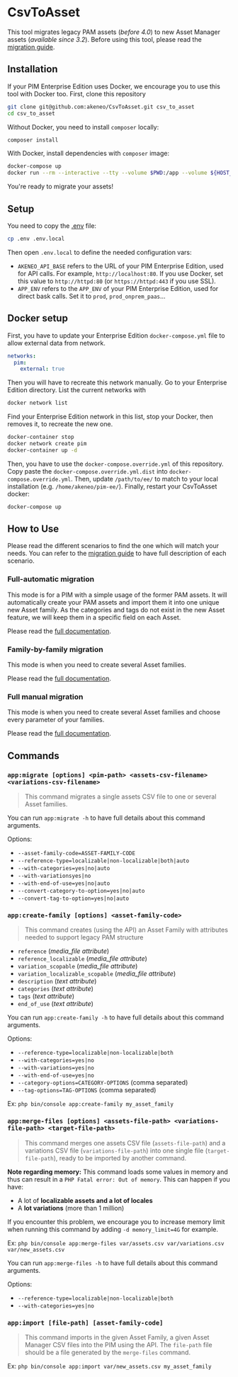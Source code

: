 # CsvToAsset

This tool migrates legacy PAM assets (_before 4.0_) to new Asset Manager assets (_available since 3.2_).
Before using this tool, please read the [migration guide](https://help.akeneo.com/pim/serenity/articles/pam-migration-guide.html).

## Installation

If your PIM Enterprise Edition uses Docker, we encourage you to use this tool with Docker too.
First, clone this repository

```bash
git clone git@github.com:akeneo/CsvToAsset.git csv_to_asset
cd csv_to_asset
```

Without Docker, you need to install `composer` locally:
```bash
composer install
```

With Docker, install dependencies with `composer` image:
```bash
docker-compose up
docker run --rm --interactive --tty --volume $PWD:/app --volume ${HOST_COMPOSER_HOME:-~/.composer}:/var/www/.composer composer:1.7 install
```

You're ready to migrate your assets!

## Setup

You need to copy the [.env](https://symfony.com/doc/current/components/dotenv.html) file:
```bash
cp .env .env.local
```

Then open `.env.local` to define the needed configuration vars:
- `AKENEO_API_BASE` refers to the URL of your PIM Enterprise Edition, used for API calls.
   For example, `http://localhost:80`.
   If you use Docker, set this value to `http://httpd:80` (or `https://httpd:443` if you use SSL).
- `APP_ENV` refers to the `APP_ENV` of your PIM Enterprise Edition, used for direct bask calls.
   Set it to `prod`, `prod_onprem_paas`...

## Docker setup

First, you have to update your Enterprise Edition `docker-compose.yml` file to allow external data from network.

```yaml
networks:
  pim:
    external: true
```
Then you will have to recreate this network manually. 
Go to your Enterprise Edition directory.
List the current networks with
```bash
docker network list
```
Find your Enterprise Edition network in this list, stop your Docker, then removes it, to recreate the new one.
```bash
docker-container stop
docker network create pim
docker-container up -d
```

Then, you have to use the `docker-compose.override.yml` of this repository. 
Copy paste the `docker-compose.override.yml.dist` into `docker-compose.override.yml`.
Then, update `/path/to/ee/` to match to your local installation (e.g. `/home/akeneo/pim-ee/`).
Finally, restart your CsvToAsset docker:
```bash
docker-compose up
```

## How to Use

Please read the different scenarios to find the one which will match your needs.
You can refer to the [migration guide](https://help.akeneo.com/pim/serenity/articles/pam-migration-guide.html) to have full description of each scenario.

### Full-automatic migration

This mode is for a PIM with a simple usage of the former PAM assets.
It will automatically create your PAM assets and import them it into one unique new Asset family.
As the categories and tags do not exist in the new Asset feature, we will keep them in a specific field on each Asset.

Please read the [full documentation](https://help.akeneo.com/pim/serenity/articles/full-automatic-pam-migration.html).

### Family-by-family migration

This mode is when you need to create several Asset families.

Please read the [full documentation](https://help.akeneo.com/pim/serenity/articles/family-by-family-pam-migration.html).

### Full manual migration

This mode is when you need to create several Asset families and choose every parameter of your families.

Please read the [full documentation](https://help.akeneo.com/pim/serenity/articles/full-manual-pam-migration.html).

## Commands

### `app:migrate [options] <pim-path> <assets-csv-filename> <variations-csv-filename>`
> This command migrates a single assets CSV file to one or several Asset families.

You can run `app:migrate -h` to have full details about this command arguments.

Options:
- `--asset-family-code=ASSET-FAMILY-CODE`
- `--reference-type=localizable|non-localizable|both|auto`
- `--with-categories=yes|no|auto`
- `--with-variationsyes|no`
- `--with-end-of-use=yes|no|auto`
- `--convert-category-to-option=yes|no|auto`
- `--convert-tag-to-option=yes|no|auto`

### `app:create-family [options] <asset-family-code>`
> This command creates (using the API) an Asset Family with attributes needed to support legacy PAM structure
- `reference` (_media_file attribute_)
- `reference_localizable` (_media_file attribute_)
- `variation_scopable` (_media_file attribute_)
- `variation_localizable_scopable` (_media_file attribute_)
- `description` (_text attribute_)
- `categories` (_text attribute_)
- `tags` (_text attribute_)
- `end_of_use` (_text attribute_)

You can run `app:create-family -h` to have full details about this command arguments.

Options:
- `--reference-type=localizable|non-localizable|both`
- `--with-categories=yes|no`
- `--with-variations=yes|no`
- `--with-end-of-use=yes|no`
- `--category-options=CATEGORY-OPTIONS` (comma separated)
- `--tag-options=TAG-OPTIONS` (comma separated)

Ex: `php bin/console app:create-family my_asset_family`

### `app:merge-files [options] <assets-file-path> <variations-file-path> <target-file-path>`
> This command merges one assets CSV file (`assets-file-path`) and a variations CSV file (`variations-file-path`) into one single file (`target-file-path`), ready to be imported by another command.

**Note regarding memory:** This command loads some values in memory and thus can result in a `PHP Fatal error: Out of memory`.
This can happen if you have:
- A lot of **localizable assets and a lot of locales**
- A **lot variations** (more than 1 million)

If you encounter this problem, we encourage you to increase memory limit when running this command by adding `-d memory_limit=4G` for example.

Ex: `php bin/console app:merge-files var/assets.csv var/variations.csv var/new_assets.csv`

You can run `app:merge-files -h` to have full details about this command arguments.

Options:
- `--reference-type=localizable|non-localizable|both`
- `--with-categories=yes|no`

### `app:import [file-path] [asset-family-code]`
> This command imports in the given Asset Family, a given Asset Manager CSV files into the PIM using the API. The `file-path` file should be a file generated by the `merge-files` command.

Ex: `php bin/console app:import var/new_assets.csv my_asset_family`
